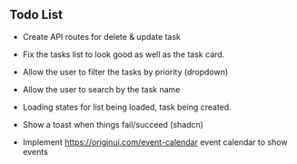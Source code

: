 ## Todo List

- Create API routes for delete & update task
- Fix the tasks list to look good as well as the task card.
- Allow the user to filter the tasks by priority (dropdown)
- Allow the user to search by the task name
- Loading states for list being loaded, task being created.
- Show a toast when things fail/succeed (shadcn)

- Implement https://originui.com/event-calendar event calendar to show events
